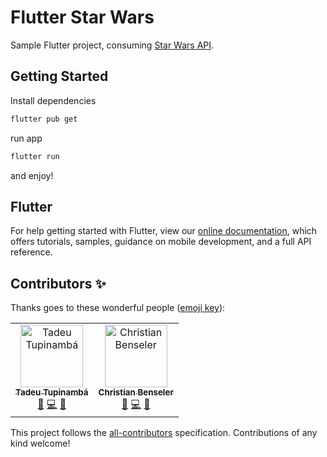 # Flutter Star Wars
Sample Flutter project, consuming [Star Wars API](https://swapi.co/).



## Getting Started

Install dependencies
```sh
flutter pub get
```

run app
```sh
flutter run
```

and enjoy!

## Flutter
For help getting started with Flutter, view our
[online documentation](https://flutter.dev/docs), which offers tutorials,
samples, guidance on mobile development, and a full API reference.

## Contributors ✨

Thanks goes to these wonderful people ([emoji key](https://allcontributors.org/docs/en/emoji-key)):

<!-- ALL-CONTRIBUTORS-LIST:START - Do not remove or modify this section -->
<!-- prettier-ignore-start -->
<!-- markdownlint-disable -->
<table>
  <tr>
    <td align="center"><a href="https://www.linkedin.com/in/tadeutupinamba/"><img src="https://avatars3.githubusercontent.com/u/15824865?v=4" width="100px;" alt="Tadeu Tupinambá"/><br /><sub><b>Tadeu Tupinambá</b></sub></a><br /><a href="#ideas-tupizz" title="Ideas, Planning, & Feedback">🤔</a> <a href="https://github.com/chrisbenseler/flutter_starwars/commits?author=tupizz" title="Code">💻</a> <a href="https://github.com/chrisbenseler/flutter_starwars/issues?q=author%3Atupizz" title="Bug reports">🐛</a></td>
    <td align="center"><a href="http://www.chrisb.com.br"><img src="https://avatars1.githubusercontent.com/u/1225447?v=4" width="100px;" alt="Christian Benseler"/><br /><sub><b>Christian Benseler</b></sub></a><br /><a href="https://github.com/chrisbenseler/flutter_starwars/commits?author=chrisbenseler" title="Documentation">📖</a> <a href="https://github.com/chrisbenseler/flutter_starwars/commits?author=chrisbenseler" title="Code">💻</a> <a href="#projectManagement-chrisbenseler" title="Project Management">📆</a></td>
  </tr>
</table>

<!-- markdownlint-enable -->
<!-- prettier-ignore-end -->
<!-- ALL-CONTRIBUTORS-LIST:END -->

This project follows the [all-contributors](https://github.com/all-contributors/all-contributors) specification. Contributions of any kind welcome!
